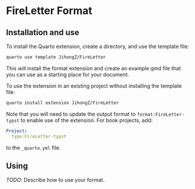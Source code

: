 # FireLetter Format

## Installation and use

To install the Quarto extension, create a directory, and use the template file:

```bash
quarto use template JihongZ/FireLetter
```

This will install the format extension and create an example qmd file
that you can use as a starting place for your document.


To use the extension in an existing project without installing the template file:

```bash
quarto install extension JihongZ/FireLetter
```

Note that you will need to update the output format to `format:FireLetter-typst` to enable use of the extension. For book projects, add:

```yaml
Project:
  type:FireLetter-typst
```

to the `_quarto.yml` file.

## Using

_TODO_: Describe how to use your format.

